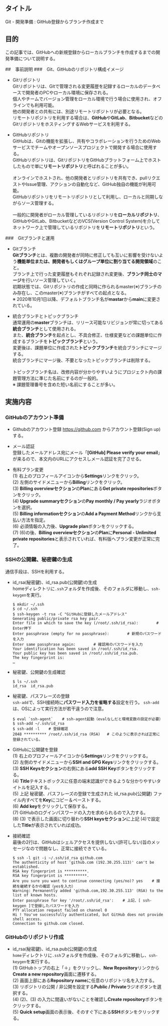 ## タイトル
Git - 開発準備 : GitHub登録からブランチ作成まで

## 目的
この記事では、GitHubへの新規登録からローカルブランチを作成するまでの開発準備について説明する。

##　事前説明
###　Git、GitHubのリポジトリ構成イメージ
- Gitリポジトリ<br>
Gitリポジトリは、Gitで管理される変更履歴を記録するローカルのデータベースで開発者のPCやローカル環境に保存される。<br>
個人やチームでバージョン管理をローカル環境で行う場合に使用され、オフラインでも利用可能。<br>
他の開発者との共有には、別途リモートリポジトリが必要となる。<br>
リモートリポジトリを利用する場合は、**GitHub**や**GitLab**、**Bitbucket**などのGitリポジトリをホスティングするWebサービスを利用する。

- GitHubリポジトリ<br>
GitHubは、Gitの機能を拡張し、共有やコラボレーションを行うためのWebサービスでチームやオープンソースプロジェクトで開発する場合に使用する。<br>
GitHubリポジトリは、GitリポジトリをGitHubプラットフォーム上でホストしたもので単に**リモートリポジトリ**と呼ばれることが多い。<br><br>
オンラインでホストされ、他の開発者とリポジトリを共有でき、pullリクエストやIssue管理、アクションの自動化など、GitHub独自の機能が利用可能。<br>
GitHubリポジトリをリモートリポジトリとして利用し、ローカルと同期しながらソース管理する。<br><br>
一般的に開発者がローカル管理しているリポジトリを**ローカルリポジトリ**、GitHubやGitLab、BitbucketなどのVCS(Version Control System)を介してネットワーク上で管理しているリポジトリを**リモートリポジトリ**という。<br>

###　Gitブランチと運用
- Gitブランチ<br>
**Gitブランチ**とは、複数の開発者が同時に修正しても互いに影響を受けないよう**機能単位または、開発者もしくはグループ単位に割り当てる開発領域**のこと。<br>
ブランチ上で行った変更履歴もそれぞれ記録され変更後、**ブランチ同士のマージ**を行いソース管理していく。<br>
初期状態では、Gitリポジトリの作成と同時に作られるmaster(※)ブランチのみ存在し、このmaster(※)ブランチがすべての起点となる。<br>
※ 2020年10月1日以降、デフォルトブランチ名が**mastar**から**main**に変更されている。

- 統合ブランチとトピックブランチ<br>
通常運用の**master**ブランチは、リリース可能なリビジョンが常に切ってある**統合ブランチ**として使用される。<br>
また、**統合ブランチ**を起点とし、不具合修正、仕様変更などの課題単位に作成するブランチを**トピックブランチ**という。<br>
変更後は、課題単位に作成された**トピックブランチ**を統合ブランチにマージする。<br>
統合ブランチにマージ後、不要となったトピックブランチは削除する。<br><br>
トピックブランチ名は、改修内容が分かりやすいようにプロジェクト内の課題管理方法に準じた名前にするのが一般的。<br>
※ 課題管理番号を含めた短い名前にすることが多い。

## 実施内容
### GitHubのアカウント準備
- Githubのアカウント登録
https://github.com からアカウント登録(Sign up)する。

- メール認証<br>
登録したメールアドレス宛にメール「**[GitHub] Please verify your email**」が来るので、本文内のURLにアクセスしメール認証を完了させる。

- 有料プラン変更<br>
(1) 右上のプロフィールアイコンから**Settings**リンクをクリック。<br>
(2) 左側のサイドメニューから**Billing**リンクをクリック。<br>
(3) **Billing overviewセクション**の**Plan**にある**Get private repositories**ボタンをクリック。<br>
(4) **Upgrade summaryセクション**の**Pay monthly / Pay yearly**ラジオボタンを選択。<br>
(5) **Billing informationセクション**の**Add a Payment Method**リンクから支払い方法を指定。<br>
(6) 必須情報の入力後、**Upgrade plan**ボタンをクリックする。<br>
(7) (6)の後、**Billing overviewセクション**の**Plan**に**Personal - Unlimited private repositories**と表示されていれば、有料版へプラン変更が正常に完了。<br>

### SSHの公開鍵、秘密鍵の生成
通信手段は、SSHを利用する。
- id_rsa(秘密鍵)、id_rsa.pub(公開鍵)の生成<br>
homeディレクトリに`.ssh`フォルダを作成後、そのフォルダに移動し、`ssh-keygen`を実行。
  ```
  $ mkdir ~/.ssh
  $ cd ~/.ssh
  $ ssh-keygen -t rsa -C "GitHubに登録したメールアドレス"
  Generating public/private rsa key pair.
  Enter file in which to save the key (/root/.ssh/id_rsa):        # Enter押下
  Enter passphrase (empty for no passphrase):        # 新規のパスワードを入力
  Enter same passphrase again:        # 確認用のパスワードを入力
  Your identification has been saved in /root/.ssh/id_rsa.
  Your public key has been saved in /root/.ssh/id_rsa.pub.
  The key fingerprint is:
  …
  ```

- 秘密鍵、公開鍵の生成確認<br>
  ```
  $ ls ~/.ssh
  id_rsa  id_rsa.pub
  ```

- 秘密鍵、パスフレーズの登録<br>
`ssh-add`で、SSH接続時に**パスワード入力を省略する**設定を行う。
`ssh-add`は、OSによって実行方法が若干違うので注意。
  ```
  $ eval `ssh-agent`    # ssh-agent起動（evalなしだと環境変数の設定が必要）
  $ ssh-add ~/.ssh/id_rsa
  $ ssh-add -l    # 登録確認
  2048 ********** /root/.ssh/id_rsa (RSA)   # このように表示されば正常に登録されている。
  ```

- GitHubに公開鍵を登録<br>
(1) 右上のプロフィールアイコンから**Settings**リンクをクリックする。<br>
(2) 左側のサイドメニューから**SSH and GPG Keys**リンクをクリックする。<br>
(3) **SSH Keysセクション**の右側にある**add SSH Key**ボタンをクリックする。<br>
(4) **Title**テキストボックスに任意の端末認識ができるような分かりやすいタイトルを記入する。<br>
(5) 上記 秘密鍵、パスフレーズの登録で生成された id_rsa.pub(公開鍵) ファイル内すべてを**Key**にコピー＆ペーストする。<br>
(6) **Add key**をクリックして保存する。<br>
(7) GitHubのログインパスワードの入力を求められるので入力する。<br>
(8) (3) で表示した画面に切り替わり**SSH keysセクション**に上記 (4)で設定した**Title**が表示されていれば成功。<br>

- 接続確認<br>
最後の2行は、GitHubはシェルアクセスを提供しない(許可しない)旨のメッセージなので問題なし、正常に接続できている。
  ```
  $ ssh -l git -i ~/.ssh/id_rsa github.com
  The authenticity of host 'github.com (192.30.255.113)' can't be established.
  RSA key fingerprint is **********.
  RSA key fingerprint is **********.
  Are you sure you want to continue connecting (yes/no)? yes    # 接続を継続するかの確認（yesを入力）
  Warning: Permanently added 'github.com,192.30.255.113' (RSA) to the list of known hosts.
  Enter passphrase for key '/root/.ssh/id_rsa':    # 上記、[ ssh-keygen ]で登録したパスワードを入力
  PTY allocation request failed on channel 0
  Hi ! You've successfully authenticated, but GitHub does not provide shell access.
  Connection to github.com closed.
  ```

### GitHubのリポジトリ作成
- id_rsa(秘密鍵)、id_rsa.pub(公開鍵)の生成<br>
`home`ディレクトリに`.ssh`フォルダを作成後、そのフォルダに移動し、`ssh-keygen`を実行する。<br>
(1) GitHubトップの右上「＋」をクリックし、**New Repository**リンクから**Create a new repository**画面に遷移する。<br>
(2) 画面上部にある**Repository name**に任意のリポジトリ名を入力する。<br>
(3) リポジトリの公開 / 非公開を設定する**Public / Private**ラジオボタンを選択する。<br>
(4) (2)、(3) の入力に間違いがないことを確認し**Create repository**ボタンをクリックする。<br>
(5) **Quick setup**画面の表示後、そのすぐ下にある**SSH**ボタンをクリックする。<br>
